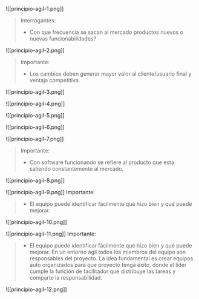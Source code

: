 ![[principio-agil-1.png]]
>Interrogantes:
>- Con que frecuencia se sacan al mercado productos nuevos o nuevas funcionabilidades?

![[principio-agil-2.png]]
>Importante:
>- Los cambios deben generar mayor valor al cliente/usuario final y ventaja competitiva.

![[principio-agil-3.png]]

![[principio-agil-4.png]]

![[principio-agil-5.png]]

![[principio-agil-6.png]]

![[principio-agil-7.png]]
>Importante:
>- Con software funcionando se refiere al producto que esta saliendo constantemente al mercado.

![[principio-agil-8.png]]

![[principio-agil-9.png]]
Importante:
>- El equipo puede identificar fácilmente qué hizo bien y qué puede mejorar.

![[principio-agil-10.png]]

![[principio-agil-11.png]]
Importante:
>- El equipo puede identificar fácilmente qué hizo bien y qué puede mejorar.
En un entorno ágil todos los miembros del equipo son responsables del proyecto. La idea fundamental es crear equipos auto organizados para que proyecto tenga éxito, donde el líder cumple la función de facilitador que distribuye las tareas y comparte la responsabilidad.

![[principio-agil-12.png]]